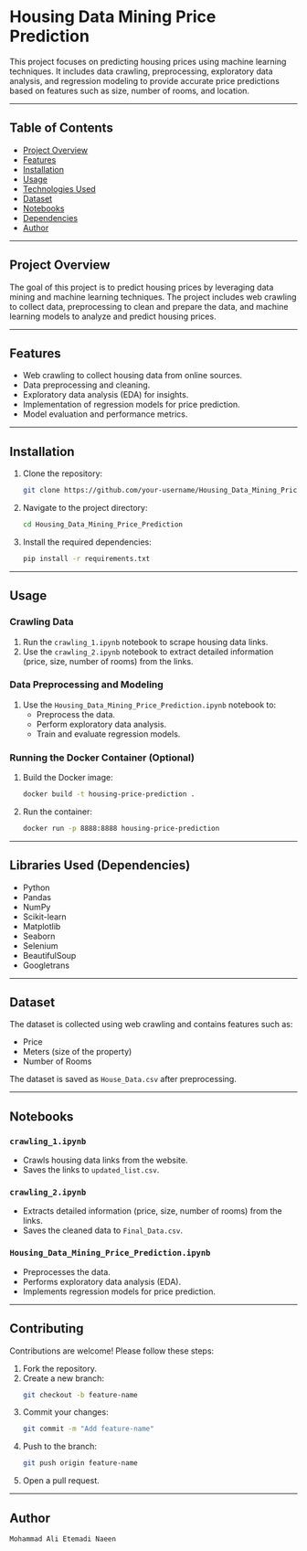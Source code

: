 # Housing Data Mining Price Prediction

This project focuses on predicting housing prices using machine learning techniques. It includes data crawling, preprocessing, exploratory data analysis, and regression modeling to provide accurate price predictions based on features such as size, number of rooms, and location.

---

## Table of Contents

- [Project Overview](#project-overview)
- [Features](#features)
- [Installation](#installation)
- [Usage](#usage)
- [Technologies Used](#technologies-used)
- [Dataset](#dataset)
- [Notebooks](#notebooks)
- [Dependencies](#libraries-used-dependencies)
- [Author](#author)

---

## Project Overview

The goal of this project is to predict housing prices by leveraging data mining and machine learning techniques. The project includes web crawling to collect data, preprocessing to clean and prepare the data, and machine learning models to analyze and predict housing prices.

---

## Features

- Web crawling to collect housing data from online sources.
- Data preprocessing and cleaning.
- Exploratory data analysis (EDA) for insights.
- Implementation of regression models for price prediction.
- Model evaluation and performance metrics.

---

## Installation

1. Clone the repository:
   ```bash
   git clone https://github.com/your-username/Housing_Data_Mining_Price_Prediction.git
   ```
2. Navigate to the project directory:
   ```bash
   cd Housing_Data_Mining_Price_Prediction
   ```
3. Install the required dependencies:
   ```bash
   pip install -r requirements.txt
   ```

---

## Usage

### Crawling Data
1. Run the `crawling_1.ipynb` notebook to scrape housing data links.
2. Use the `crawling_2.ipynb` notebook to extract detailed information (price, size, number of rooms) from the links.

### Data Preprocessing and Modeling
1. Use the `Housing_Data_Mining_Price_Prediction.ipynb` notebook to:
   - Preprocess the data.
   - Perform exploratory data analysis.
   - Train and evaluate regression models.

### Running the Docker Container (Optional)
1. Build the Docker image:
   ```bash
   docker build -t housing-price-prediction .
   ```
2. Run the container:
   ```bash
   docker run -p 8888:8888 housing-price-prediction
   ```

---

## Libraries Used (Dependencies)

- Python
- Pandas
- NumPy
- Scikit-learn
- Matplotlib
- Seaborn
- Selenium
- BeautifulSoup
- Googletrans

---

## Dataset

The dataset is collected using web crawling and contains features such as:
- Price
- Meters (size of the property)
- Number of Rooms

The dataset is saved as `House_Data.csv` after preprocessing.

---

## Notebooks

### `crawling_1.ipynb`
- Crawls housing data links from the website.
- Saves the links to `updated_list.csv`.

### `crawling_2.ipynb`
- Extracts detailed information (price, size, number of rooms) from the links.
- Saves the cleaned data to `Final_Data.csv`.

### `Housing_Data_Mining_Price_Prediction.ipynb`
- Preprocesses the data.
- Performs exploratory data analysis (EDA).
- Implements regression models for price prediction.

---

## Contributing

Contributions are welcome! Please follow these steps:

1. Fork the repository.
2. Create a new branch:
   ```bash
   git checkout -b feature-name
   ```
3. Commit your changes:
   ```bash
   git commit -m "Add feature-name"
   ```
4. Push to the branch:
   ```bash
   git push origin feature-name
   ```
5. Open a pull request.

---

## Author
    Mohammad Ali Etemadi Naeen
